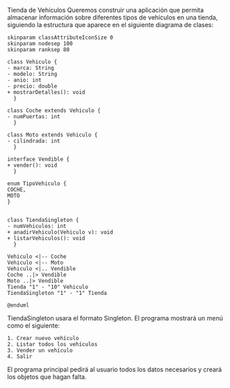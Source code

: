 Tienda de Vehículos
Queremos construir una aplicación que permita almacenar información sobre diferentes tipos de vehículos en una tienda, siguiendo la estructura que aparece en el siguiente diagrama de clases:

```@startuml
skinparam classAttributeIconSize 0
skinparam nodesep 100
skinparam ranksep 80

class Vehiculo {
- marca: String
- modelo: String
- anio: int
- precio: double
+ mostrarDetalles(): void
  }

class Coche extends Vehiculo {
- numPuertas: int
  }

class Moto extends Vehiculo {
- cilindrada: int
  }

interface Vendible {
+ vender(): void
  }

enum TipoVehiculo {
COCHE,
MOTO
}


class TiendaSingleton {
- numVehiculos: int
+ anadirVehiculo(Vehiculo v): void
+ listarVehiculos(): void
  }

Vehiculo <|-- Coche
Vehiculo <|-- Moto
Vehiculo <|.. Vendible
Coche ..|> Vendible
Moto ..|> Vendible
Tienda "1" - "10" Vehiculo
TiendaSingleton "1" - "1" Tienda

@enduml
```
TiendaSingleton usara el formato Singleton. 
El programa mostrará un menú como el siguiente:

```plaintext
1. Crear nuevo vehículo
2. Listar todos los vehículos
3. Vender un vehículo
4. Salir
```

El programa principal pedirá al usuario todos los datos necesarios y creará los objetos que hagan falta.